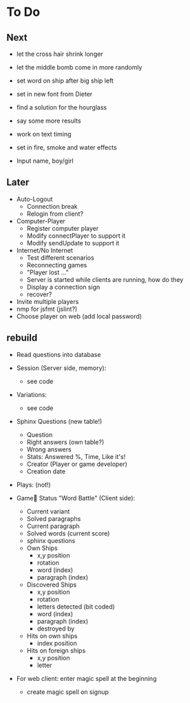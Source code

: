 # To Do

## Next
* let the cross hair shrink longer
* let the middle bomb come in more randomly
* set word on ship after big ship left

* set in new font from Dieter
* find a solution for the hourglass
* say some more results
* work on text timing
* set in fire, smoke and water effects
* Input name, boy/girl

## Later
* Auto-Logout
	* Connection break
	* Relogin from client?
* Computer-Player
	* Register computer player
	* Modify connectPlayer to support it
	* Modify sendUpdate to support it
* Internet/No Internet
	* Test different scenarios
	* Reconnecting games
	* "Player lost ..."
	* Server is started while clients are running, how do they 
	* Display a connection sign
	* recover?
* Invite multiple players
* nmp for jsfmt (jslint?)
* Choose player on web (add local password)


## rebuild 
* Read questions into database
* Session (Server side, memory):
	* see code 
* Variations: 
	* see code
* Sphinx Questions (new table!)
	* Question
	* Right answers (own table?)
	* Wrong answers
	* Stats: Answered %, Time, Like it's!
	* Creator (Player or game developer)
	* Creation date
* Plays: (not!)
* Game Status "Word Battle" (Client side):
	* Current variant
	* Solved paragraphs
	* Current paragraph
	* Solved words (current score)
	* sphinx questions
	* Own Ships
		* x,y position
		* rotation
		* word (index)
		* paragraph (index)
	* Discovered Ships
		* x,y position
		* rotation
		* letters detected (bit coded)
		* word (index)
		* paragraph (index)
		* destroyed by
	* Hits on own ships
		* index position
	* Hits on foreign ships
		* x,y position
		* letter

* For web client: enter magic spell at the beginning
	* create magic spell on signup
